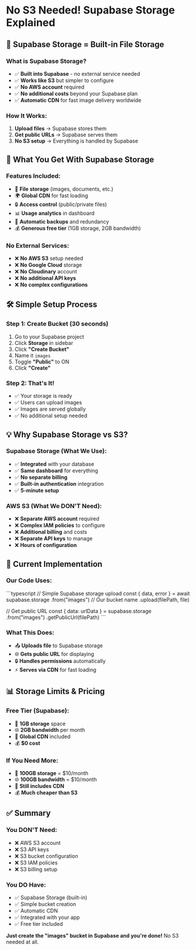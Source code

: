 # No S3 Needed! Supabase Storage Explained

## 🚀 **Supabase Storage = Built-in File Storage**

### **What is Supabase Storage?**
- ✅ **Built into Supabase** - no external service needed
- ✅ **Works like S3** but simpler to configure
- ✅ **No AWS account** required
- ✅ **No additional costs** beyond your Supabase plan
- ✅ **Automatic CDN** for fast image delivery worldwide

### **How It Works:**
1. **Upload files** → Supabase stores them
2. **Get public URLs** → Supabase serves them
3. **No S3 setup** → Everything is handled by Supabase

## 🎯 **What You Get With Supabase Storage**

### **Features Included:**
- 📁 **File storage** (images, documents, etc.)
- 🌍 **Global CDN** for fast loading
- 🔒 **Access control** (public/private files)
- 📊 **Usage analytics** in dashboard
- 🔄 **Automatic backups** and redundancy
- 💰 **Generous free tier** (1GB storage, 2GB bandwidth)

### **No External Services:**
- ❌ **No AWS S3** setup needed
- ❌ **No Google Cloud** storage
- ❌ **No Cloudinary** account
- ❌ **No additional API keys**
- ❌ **No complex configurations**

## 🛠️ **Simple Setup Process**

### **Step 1: Create Bucket (30 seconds)**
1. Go to your Supabase project
2. Click **Storage** in sidebar
3. Click **"Create Bucket"**
4. Name it `images`
5. Toggle **"Public"** to ON
6. Click **"Create"**

### **Step 2: That's It!**
- ✅ Your storage is ready
- ✅ Users can upload images
- ✅ Images are served globally
- ✅ No additional setup needed

## 💡 **Why Supabase Storage vs S3?**

### **Supabase Storage (What We Use):**
- ✅ **Integrated** with your database
- ✅ **Same dashboard** for everything
- ✅ **No separate billing**
- ✅ **Built-in authentication** integration
- ✅ **5-minute setup**

### **AWS S3 (What We DON'T Need):**
- ❌ **Separate AWS account** required
- ❌ **Complex IAM policies** to configure
- ❌ **Additional billing** and costs
- ❌ **Separate API keys** to manage
- ❌ **Hours of configuration**

## 🔧 **Current Implementation**

### **Our Code Uses:**
\`\`\`typescript
// Simple Supabase storage upload
const { data, error } = await supabase.storage
  .from("images")  // Our bucket name
  .upload(filePath, file)

// Get public URL
const { data: urlData } = supabase.storage
  .from("images")
  .getPublicUrl(filePath)
\`\`\`

### **What This Does:**
- 📤 **Uploads file** to Supabase storage
- 🌐 **Gets public URL** for displaying
- 🔒 **Handles permissions** automatically
- ⚡ **Serves via CDN** for fast loading

## 📊 **Storage Limits & Pricing**

### **Free Tier (Supabase):**
- 📁 **1GB storage** space
- 🌐 **2GB bandwidth** per month
- 🚀 **Global CDN** included
- 💰 **$0 cost**

### **If You Need More:**
- 📁 **100GB storage** = $10/month
- 🌐 **100GB bandwidth** = $10/month
- 🚀 **Still includes CDN**
- 💰 **Much cheaper than S3**

## ✅ **Summary**

### **You DON'T Need:**
- ❌ AWS S3 account
- ❌ S3 API keys
- ❌ S3 bucket configuration
- ❌ S3 IAM policies
- ❌ S3 billing setup

### **You DO Have:**
- ✅ Supabase Storage (built-in)
- ✅ Simple bucket creation
- ✅ Automatic CDN
- ✅ Integrated with your app
- ✅ Free tier included

**Just create the "images" bucket in Supabase and you're done!** No S3 needed at all.
